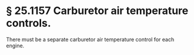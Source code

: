 # § 25.1157   Carburetor air temperature controls.

There must be a separate carburetor air temperature control for each engine. 




